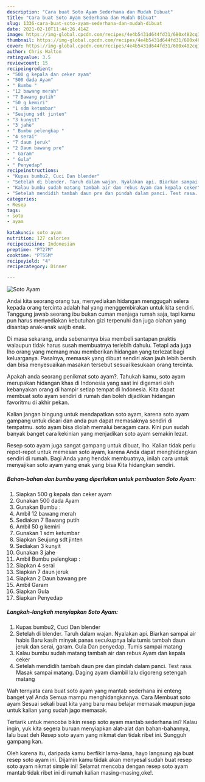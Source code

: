 ```yaml
---
description: "Cara buat Soto Ayam Sederhana dan Mudah Dibuat"
title: "Cara buat Soto Ayam Sederhana dan Mudah Dibuat"
slug: 1336-cara-buat-soto-ayam-sederhana-dan-mudah-dibuat
date: 2021-02-10T11:44:26.414Z
image: https://img-global.cpcdn.com/recipes/4e4b5431d644fd31/680x482cq70/soto-ayam-foto-resep-utama.jpg
thumbnail: https://img-global.cpcdn.com/recipes/4e4b5431d644fd31/680x482cq70/soto-ayam-foto-resep-utama.jpg
cover: https://img-global.cpcdn.com/recipes/4e4b5431d644fd31/680x482cq70/soto-ayam-foto-resep-utama.jpg
author: Chris Walton
ratingvalue: 3.5
reviewcount: 15
recipeingredient:
- "500 g kepala dan ceker ayam"
- "500 dada Ayam"
- " Bumbu "
- "12 bawang merah"
- "7 Bawang putih"
- "50 g kemiri"
- "1 sdm ketumbar"
- "Seujung sdt jinten"
- "3 kunyit"
- "3 jahe"
- " Bumbu pelengkap "
- "4 serai"
- "7 daun jeruk"
- "2 Daun bawang pre"
- " Garam"
- " Gula"
- " Penyedap"
recipeinstructions:
- "Kupas bumbu2, Cuci Dan blender"
- "Setelah di blender. Taruh dalam wajan. Nyalakan api. Biarkan sampai air habis Baru kasih minyak panas secukupnya lalu tumis tambah daun jeruk dan serai, garam. Gula Dan penyedap. Tumis sampai matang"
- "Kalau bumbu sudah matang tambah air dan rebus Ayam dan kepala ceker"
- "Setelah mendidih tambah daun pre dan pindah dalam panci. Test rasa. Masak sampai matang. Daging ayam diambil lalu digoreng setengah matang"
categories:
- Resep
tags:
- soto
- ayam

katakunci: soto ayam 
nutrition: 127 calories
recipecuisine: Indonesian
preptime: "PT27M"
cooktime: "PT55M"
recipeyield: "4"
recipecategory: Dinner

---
```



![Soto Ayam](https://img-global.cpcdn.com/recipes/4e4b5431d644fd31/680x482cq70/soto-ayam-foto-resep-utama.jpg)

Andai kita seorang orang tua, menyediakan hidangan menggugah selera kepada orang tercinta adalah hal yang menggembirakan untuk kita sendiri. Tanggung jawab seorang ibu bukan cuman menjaga rumah saja, tapi kamu pun harus menyediakan kebutuhan gizi terpenuhi dan juga olahan yang disantap anak-anak wajib enak.

Di masa  sekarang, anda sebenarnya bisa membeli santapan praktis walaupun tidak harus susah membuatnya terlebih dahulu. Tetapi ada juga lho orang yang memang mau memberikan hidangan yang terlezat bagi keluarganya. Pasalnya, memasak yang dibuat sendiri akan jauh lebih bersih dan bisa menyesuaikan masakan tersebut sesuai kesukaan orang tercinta. 



Apakah anda seorang penikmat soto ayam?. Tahukah kamu, soto ayam merupakan hidangan khas di Indonesia yang saat ini digemari oleh kebanyakan orang di hampir setiap tempat di Indonesia. Kita dapat membuat soto ayam sendiri di rumah dan boleh dijadikan hidangan favoritmu di akhir pekan.

Kalian jangan bingung untuk mendapatkan soto ayam, karena soto ayam gampang untuk dicari dan anda pun dapat memasaknya sendiri di tempatmu. soto ayam bisa diolah memalui beragam cara. Kini pun sudah banyak banget cara kekinian yang menjadikan soto ayam semakin lezat.

Resep soto ayam juga sangat gampang untuk dibuat, lho. Kalian tidak perlu repot-repot untuk memesan soto ayam, karena Anda dapat menghidangkan sendiri di rumah. Bagi Anda yang hendak membuatnya, inilah cara untuk menyajikan soto ayam yang enak yang bisa Kita hidangkan sendiri.

<!--inarticleads1-->

##### Bahan-bahan dan bumbu yang diperlukan untuk pembuatan Soto Ayam:

1. Siapkan 500 g kepala dan ceker ayam
1. Gunakan 500 dada Ayam
1. Gunakan  Bumbu :
1. Ambil 12 bawang merah
1. Sediakan 7 Bawang putih
1. Ambil 50 g kemiri
1. Gunakan 1 sdm ketumbar
1. Siapkan Seujung sdt jinten
1. Sediakan 3 kunyit
1. Gunakan 3 jahe
1. Ambil  Bumbu pelengkap :
1. Siapkan 4 serai
1. Siapkan 7 daun jeruk
1. Siapkan 2 Daun bawang pre
1. Ambil  Garam
1. Siapkan  Gula
1. Siapkan  Penyedap




<!--inarticleads2-->

##### Langkah-langkah menyiapkan Soto Ayam:

1. Kupas bumbu2, Cuci Dan blender
1. Setelah di blender. Taruh dalam wajan. Nyalakan api. Biarkan sampai air habis Baru kasih minyak panas secukupnya lalu tumis tambah daun jeruk dan serai, garam. Gula Dan penyedap. Tumis sampai matang
1. Kalau bumbu sudah matang tambah air dan rebus Ayam dan kepala ceker
1. Setelah mendidih tambah daun pre dan pindah dalam panci. Test rasa. Masak sampai matang. Daging ayam diambil lalu digoreng setengah matang




Wah ternyata cara buat soto ayam yang mantab sederhana ini enteng banget ya! Anda Semua mampu menghidangkannya. Cara Membuat soto ayam Sesuai sekali buat kita yang baru mau belajar memasak maupun juga untuk kalian yang sudah jago memasak.

Tertarik untuk mencoba bikin resep soto ayam mantab sederhana ini? Kalau ingin, yuk kita segera buruan menyiapkan alat-alat dan bahan-bahannya, lalu buat deh Resep soto ayam yang nikmat dan tidak ribet ini. Sungguh gampang kan. 

Oleh karena itu, daripada kamu berfikir lama-lama, hayo langsung aja buat resep soto ayam ini. Dijamin kamu tiidak akan menyesal sudah buat resep soto ayam nikmat simple ini! Selamat mencoba dengan resep soto ayam mantab tidak ribet ini di rumah kalian masing-masing,oke!.

